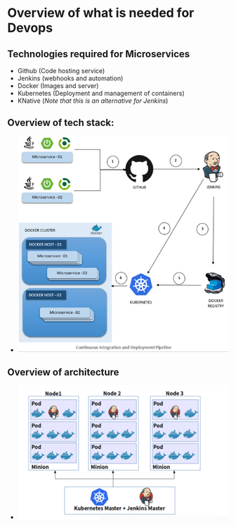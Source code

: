 # Overview of what is needed for Devops

## Technologies required for **Microservices**
* Github (Code hosting service)
* Jenkins (webhooks and automation)
* Docker (Images and server)
* Kubernetes (Deployment and management of containers)
* KNative (*Note that this is an alternative for Jenkins*)

## Overview of tech stack:
- ![devops lifecycle using jenkins, docker and kubernetes](files/devops_full_lifecycle.png)

## Overview of architecture
- ![Full architecture sample for a microservice](files/full_microservice_architecture.png)